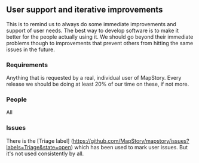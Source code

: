 ## User support and iterative improvements

This is to remind us to always do some immediate improvements and support of user needs. The best way to 
develop software is to make it better for the people actually using it. We should go beyond their immediate
problems though to improvements that prevent others from hitting the same issues in the future.

### Requirements

Anything that is requested by a real, individual user of MapStory. Every release we should be doing at 
least 20% of our time on these, if not more.

### People
All

### Issues

There is the [Triage label] (https://github.com/MapStory/mapstory/issues?labels=Triage&state=open) which 
has been used to mark user issues. But it's not used consistently by all.
